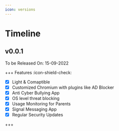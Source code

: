 ```yaml
---
icon: versions
---
```


# Timeline
## v0.0.1

To be Released On: 15-09-2022

+++ Features :icon-shield-check:

- [x] Light & Comaptible
- [x] Customized Chromium with plugins like AD Blocker
- [x] Anti Cyber Bullying App
- [x] OS level threat blocking
- [x] Usage Monitoring for Parents
- [x] Signal Messaging App
- [x] Regular Security Updates

+++

